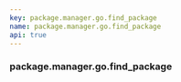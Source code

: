 ```yaml
---
key: package.manager.go.find_package
name: package.manager.go.find_package
api: true
---
```


### package.manager.go.find_package
